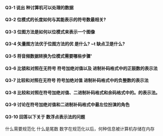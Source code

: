 #### Q3-1 说出 种讨算机可以处理的数据


#### Q3-2 位模式的长度如何与其能表示的符号数最相关? 


#### Q3-3 位图方法是如何以位模式来表示一个图像


#### Q3-4 矢量图方法优于位图方法的优 是什么? ~t 缺点卫是什么?


#### Q3-5 将音频数据转换为位模式需要哪些步骤'


#### Q3-6 比锁和对照在无符号 符号加绝对值以及 进制补码格式中的正鼓数的表示法 


#### Q3-7 比较和对照在无符号 符号加绝对值 进制补码格式中的负整数的表示法


#### Q3-8 比较和对照在符号加绝对值、二进制补码格式和余码格式中的。的表示法。


#### Q3-9 讨论在符号加绝对值和二进制补码格式中最左位扮演的角色 


#### Q3-10 回答以下关于 数浮点表示法的问题
什么需要规范化
什么是尾数
数字在规范化以后，何种信息被计算机存储在内存
